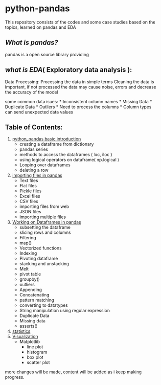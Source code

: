 # python-pandas
This repository consists of the codes and some case studies based on the topics, learned on pandas and EDA 

***What is pandas?***
  ---------------
 pandas is a open source library providing 
 
***what is EDA***( Exploratory data analysis ): 
  ---------------
 Data Processing:
             Processing the data in simple terms Cleaning the data is important, if not processed the data may cause noise, errors and  decrease the accuracy of the model  

some common data isues:
      *   Inconsistent column names
      *   Missing Data
      *   Duplicate Data
      *   Outliers
      *   Need to process the columns
      *   Column types can send unexpected data values

## Table of Contents:
1. [python_pandas basic introduction](https://github.com/SurajKande/python-pandas/blob/master/python_pandas.ipynb)
     * creating a dataframe from dictionary
     * pandas series
     * methods to access the dataframes ( loc, iloc )
     * using logical operators on dataframe( np.logical )
     * Looping over dataframes
     * deleting a row 
2. [importing files in pandas](https://github.com/SurajKande/python-pandas/blob/master/importing_files_pandas.ipynb)
     * Text files
     * Flat files
     * Pickle files
     * Excel files
     * CSV files
     * importing files from web
     * JSON files
     * importing multiple files 
3. [Working on Dataframes in pandas](https://github.com/SurajKande/python-pandas/blob/master/pandas_dataframe_manipulation.ipynb)
     * subsetting the dataframe
     * slicing rows and columns
     * Filtering
     * map()
     * Vectorized functions
     * Indexing
     * Pivoting dataframe
     * stacking and unstacking
     * Melt
     * pivot table
     * groupby()
     * outliers
     * Appending
     * Concatenating
     * pattern matching
     * converting to datatypes
     * String manipulation using regular expression
     * Duplicate Data
     * Missing data 
     * asserts()
4. [statistics](https://github.com/SurajKande/python-pandas/blob/master/data_statistics_eda_python.ipynb)
5. [Visualization](https://github.com/SurajKande/python-pandas/blob/master/data_visualization_python.ipynb)
     * Matplotlib
        * line plot
        * histogram
        * box plot
        * scatter plot

more changes will be made, content will be added as i keep making progress.      
